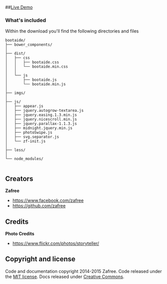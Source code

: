 ﻿##[Live Demo](http://zafree.github.io/bootaide/)



### What's included

Within the download you'll find the following directories and files

```
bootaide/
├── bower_components/
│
├── dist/
│   ├── css
│   │	├── bootaide.css
│   │	└── bootaide.min.css
│   │	
│   └── js
│    	├── bootaide.js
│    	└── bootaide.min.js
│
├── imgs/
│
├── js/
│   ├── appear.js
│   ├── jquery.autogrow-textarea.js
│   ├── jquery.easing.1.3.min.js
│   ├── jquery.nicescroll.min.js
│   ├── jquery.parallax-1.1.3.js
│   ├── midnight.jquery.min.js
│   ├── photoSwipe.js
│   ├── svg.separator.js
│   └── zf-init.js
│
├── less/
│
└── node_modules/
	
```


## Creators

**Zafree**

- <https://www.facebook.com/zafree>
- <https://github.com/zafree>



## Credits

**Photo Credits**

- <https://www.flickr.com/photos/storyteller/>



## Copyright and license

Code and documentation copyright 2014-2015 Zafree. Code released under the [MIT license](https://github.com/zafree/bootaide/blob/master/LICENSE). Docs released under [Creative Commons](https://github.com/zafree/bootaide/blob/master/docs/LICENSE).
